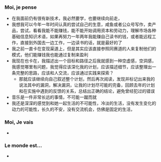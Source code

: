 ### Moi, je pense
- 在我面前仍有很有新技术，我必然要学，也要继续向前走，
- 我想我可以今年一年时间认真的尝试自己的生意，咸鱼或者公众号写作，卖产品，尝试，看看我能不能赚钱，能不能开始调用资本和劳动力，理解市场各种基础信息知识术语，如果再努力一年两年我能赚自己读书的钱，或者能远程工作，直接到外国去一边工作，一边读书的话，就是最好的了
- 我之前一直卡在变现渠道上，但是其实应该直接参照同赛道的人来复制他们的模式，他们能赚钱我也能通过复制来盈利
- 我现在也卡在，我描述出一个目标和路径之后我就感到一种空虚感，空洞感，我感觉哪里有问题，我觉得应该深化我的计划，应该描述细节，应该整理出一条完整的思路，应该和人交流，应该通过实践来探索？
	- 那就应该继续向自己叙述整个计划，然后再次阅读，发现并标记出来我的说法其中的漏洞，解决漏洞，让我的计划尽可能的完备，回顾去年的计划和在实施中遇到的反馈的关系，总结出正确的结论，避免曾经犯过的错误
- 音乐是一件非常长远的事情，不可能一蹴而就
- 我还是深深的感觉到和她一起生活的不可能性，冷淡的生活，没有发生变化的动力的可能性，长久的不安，没有交流机会，仿佛是固定的生活，



### Moi, Je vais
- 



### Le monde est...
- 